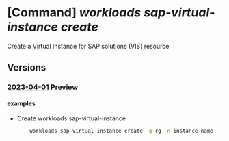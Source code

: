 # [Command] _workloads sap-virtual-instance create_

Create a Virtual Instance for SAP solutions (VIS) resource

## Versions

### [2023-04-01](/Resources/mgmt-plane/L3N1YnNjcmlwdGlvbnMve30vcmVzb3VyY2Vncm91cHMve30vcHJvdmlkZXJzL21pY3Jvc29mdC53b3JrbG9hZHMvc2FwdmlydHVhbGluc3RhbmNlcy97fQ==/2023-04-01.xml) **Preview**

<!-- mgmt-plane /subscriptions/{}/resourcegroups/{}/providers/microsoft.workloads/sapvirtualinstances/{} 2023-04-01 -->

#### examples

- Create workloads sap-virtual-instance
    ```bash
        workloads sap-virtual-instance create -g rg -n instance-name --environment Nonprod --sap-product s4hana --configuration D:\create_infra_distributed_non_ha_config.json
    ```
